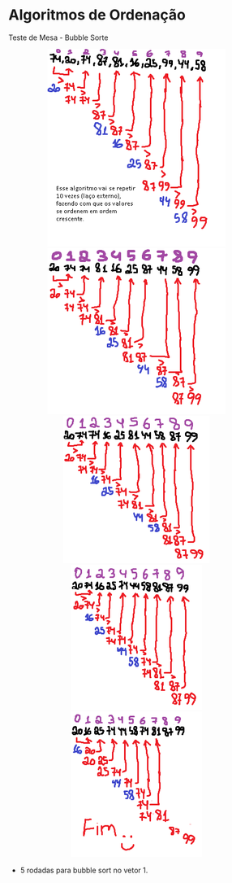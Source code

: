 # Algoritmos de Ordenação

Teste de Mesa - Bubble Sorte

<div align="center">

![Teste de mesa bubble sort rodada 1](imgs/BubbleSortAlg.png)
![Teste de mesa bubble sort rodada 2](imgs/BubbleSortAlg2.png)
![Teste de mesa bubble sort rodada 3](imgs/BubbleSortAlg3.png)
![Teste de mesa bubble sort rodada 4](imgs/BubbleSortAlg4.png)
![Teste de mesa bubble sort rodada 5](imgs/BubbleSortAlg5.png)

</div>

+ 5 rodadas para bubble sort no vetor 1.